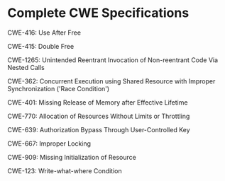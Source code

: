 

# Complete CWE Specifications

CWE-416: Use After Free

CWE-415: Double Free

CWE-1265: Unintended Reentrant Invocation of Non-reentrant Code Via Nested Calls

CWE-362: Concurrent Execution using Shared Resource with Improper Synchronization ('Race Condition')

CWE-401: Missing Release of Memory after Effective Lifetime

CWE-770: Allocation of Resources Without Limits or Throttling

CWE-639: Authorization Bypass Through User-Controlled Key

CWE-667: Improper Locking

CWE-909: Missing Initialization of Resource

CWE-123: Write-what-where Condition